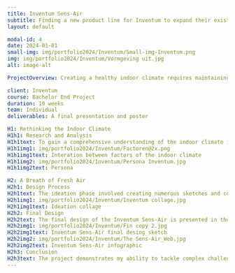 ```yaml
---
title: Inventum Sens-Air
subtitle: Finding a new product line for Inventum to expand their existing market
layout: default

modal-id: 4
date: 2024-01-01
small-img: img/portfolio2024/Inventum/Small-img-Inventum.png
img: img/portfolio2024/Inventum/Vormgeving uit.jpg
alt: image-alt

ProjectOverview: Creating a healthy indoor climate requires maintaining a comfortable temperature and ensuring a constant supply of fresh air. However, achieving these conditions sustainably and effectively is not always straightforward. Inventum, a company specializing in optimizing indoor climates, is currently focused on sustainable heat pumps. 

client: Inventum
course: Bachelor End Project
duration: 10 weeks
team: Individual
deliverables: A final presentation and poster

H1: Rethinking the Indoor Climate
H1h1: Research and Analysis
H1h1text: To gain a comprehensive understanding of the indoor climate industry, I began by exploring and analyzing the field of indoor heat pumps. Through user research, which included interviews and surveys, I identified key customer values and needs. The primary outcomes of this research phase were the creation of a detailed customer persona and an overview of how the indoor climate is currently managed. These insights informed the development of a vision to position Inventum as the go-to brand for all aspects of a healthy indoor climate.
H1h1img1: img/portfolio2024/Inventum/Factoren@2x.png
H1h1img1text: Interation between factors of the indoor climate
H1h1img2: img/portfolio2024/Inventum/Persona Inventum.jpg
H1h1img2text: Persona

H2: A Breath of Fresh Air
H2h1: Design Process
H2h1text: The ideation phase involved creating numerous sketches and concepts, many of which were either refined or discarded to arrive at the best solution. This iterative process led to the development of the Inventum Sens-Air, a modular air sensor system. Each module of the Sens-Air contains a specific type of sensor, allowing users to mix and match modules to create a customized product that meets their individual needs.
H2h1img1: img/portfolio2024/Inventum/Inventum collage.jpg
H2h1img1text: Ideation collage
H2h2: Final Design
H2h2text: The final design of the Inventum Sens-Air is presented in the accompanying render, alongside an infographic that highlights the key features and benefits of the product. This modular approach not only offers flexibility and personalization but also aligns with Inventum's mission to promote a healthy and sustainable indoor climate.
H2h2img1: img/portfolio2024/Inventum/Fin copy 2.jpg
H2h2img1text: Inventum Sens-Air final desing sketch
H2h2img2: img/portfolio2024/Inventum/The Sens-Air_Web.jpg
H2h2img2text: Inventum Sens-Air infographic
H2h3: Conclusion
H2h3text: The project demonstrates my ability to tackle complex challenges within the field of sustainable living. By thoroughly researching the indoor climate industry and identifying user needs, I was able to design the Inventum Sens-Air, a modular air sensor system that aligns with both customer values and Inventum’s commitment to sustainability. This project showcases my skills in research, analysis, and iterative design, culminating in a solution that offers both flexibility and a healthier indoor environment. Through this project, I have further developed my ability to create innovative products that not only meet functional requirements but also contribute to a more sustainable future.
---
```

